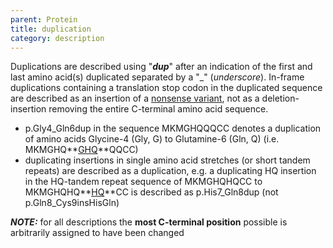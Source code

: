```yaml
---
parent: Protein
title: duplication
category: description
---
```


Duplications are described using "**_dup_**" after an indication of the first and last amino acid(s) duplicated separated by a "\_" (_underscore_). In-frame duplications containing a translation stop codon in the duplicated sequence are described as an insertion of a [nonsense variant](file:///Users/Boomheide/Files/WWW/HGVS/recs-prot.html#nonsense), not as a deletion-insertion removing the entire C-terminal amino acid sequence.

*   p.Gly4_Gln6dup in the sequence MKMGHQQQCC denotes a duplication of amino acids Glycine-4 (Gly, G) to Glutamine-6 (Gln, Q) (i.e. MKMGHQ**<u>GHQ</u>**QQCC)
*   duplicating insertions in single amino acid stretches (or short tandem repeats) are described as a duplication, e.g. a duplicating HQ insertion in the HQ-tandem repeat sequence of MKMGHQHQCC to MKMGHQHQ**<u>HQ</u>**CC is described as p.His7_Gln8dup (not p.Gln8_Cys9insHisGln)

_**NOTE:**_ for all descriptions the **most C-terminal position** possible is arbitrarily assigned to have been changed